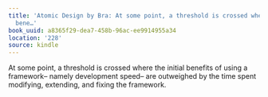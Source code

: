 ```yaml
---
title: 'Atomic Design by Bra: At some point, a threshold is crossed where the initial
  bene…'
book_uuid: a8365f29-dea7-458b-96ac-ee9914955a34
location: '228'
source: kindle
---
```


At some point, a threshold is crossed where the initial benefits of using a framework– namely development speed– are outweighed by the time spent modifying, extending, and fixing the framework.